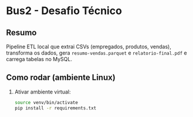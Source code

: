 # Bus2 - Desafio Técnico

## Resumo
Pipeline ETL local que extrai CSVs (empregados, produtos, vendas), transforma os dados, gera `resumo-vendas.parquet` e `relatorio-final.pdf` e carrega tabelas no MySQL.

## Como rodar (ambiente Linux)
1. Ativar ambiente virtual:
   ```bash
   source venv/bin/activate
   pip install -r requirements.txt
